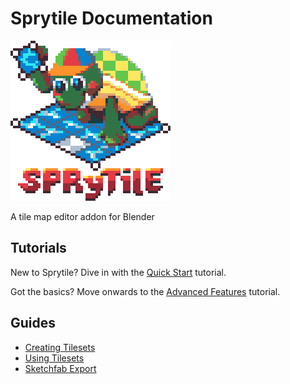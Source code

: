 # Sprytile Documentation

<img src="img/sprytile-logo-4x.png" style="image-rendering: crisp-edges;">

A tile map editor addon for Blender

## Tutorials

New to Sprytile? Dive in with the [Quick Start](quick-start.md) tutorial.

Got the basics? Move onwards to the [Advanced Features](advanced-features.md) tutorial.

## Guides

* [Creating Tilesets](creating-tilesets.md)
* [Using Tilesets](using-tilesets.md)
* [Sketchfab Export](sketchfab.md)
